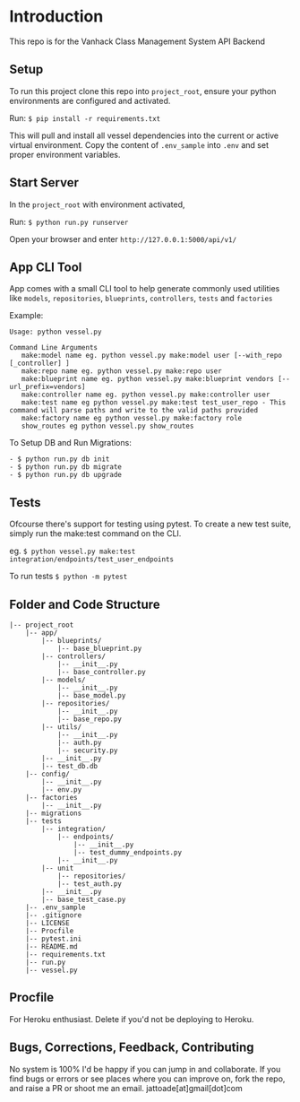 # Introduction
This repo is for the Vanhack Class Management System API Backend

## Setup
To run this project clone this repo into `project_root`, ensure your python environments are configured and activated. 

Run: `$ pip install -r requirements.txt`

This will pull and install all vessel dependencies into the current or active virtual environment. Copy the content of 
`.env_sample` into `.env` and set proper environment variables.


## Start Server
In the `project_root` with environment activated, 

Run: `$ python run.py runserver`

Open your browser and enter `http://127.0.0.1:5000/api/v1/`

## App CLI Tool
App comes with a small CLI tool to help generate commonly used utilities like `models`, `repositories`, `blueprints`,
 `controllers`, `tests` and `factories`
 
 Example:
 ```
 Usage: python vessel.py
 
 Command Line Arguments
    make:model name eg. python vessel.py make:model user [--with_repo [_controller] ]
	make:repo name eg. python vessel.py make:repo user
	make:blueprint name eg. python vessel.py make:blueprint vendors [--url_prefix=vendors]
	make:controller name eg. python vessel.py make:controller user
	make:test name eg python vessel.py make:test test_user_repo - This command will parse paths and write to the valid paths provided
	make:factory name eg python vessel.py make:factory role
    show_routes eg python vessel.py show_routes
 ```

To Setup DB and Run Migrations:
```
- $ python run.py db init
- $ python run.py db migrate
- $ python run.py db upgrade
```


## Tests
Ofcourse there's support for testing using pytest. To create a new test suite, simply run the make:test command on the CLI. 

eg. `$ python vessel.py make:test integration/endpoints/test_user_endpoints`

To run tests `$ python -m pytest`

## Folder and Code Structure
```
|-- project_root
    |-- app/
        |-- blueprints/
            |-- base_blueprint.py
        |-- controllers/
            |-- __init__.py
            |-- base_controller.py
        |-- models/
            |-- __init__.py
            |-- base_model.py
        |-- repositories/
            |-- __init__.py
            |-- base_repo.py
        |-- utils/
            |-- __init__.py
            |-- auth.py
            |-- security.py
        |-- __init__.py
        |-- test_db.db
    |-- config/
        |-- __init__.py
        |-- env.py
    |-- factories
        |-- __init__.py
    |-- migrations
    |-- tests
        |-- integration/
            |-- endpoints/
                |-- __init__.py
                |-- test_dummy_endpoints.py
            |-- __init__.py
        |-- unit
            |-- repositories/
            |-- test_auth.py
        |-- __init__.py
        |-- base_test_case.py
    |-- .env_sample
    |-- .gitignore
    |-- LICENSE
    |-- Procfile
    |-- pytest.ini
    |-- README.md
    |-- requirements.txt
    |-- run.py
    |-- vessel.py
```
## Procfile
For Heroku enthusiast. Delete if you'd not be deploying to Heroku.

## Bugs, Corrections, Feedback, Contributing
No system is 100% I'd be happy if you can jump in and collaborate. If you find bugs or errors or see places where you can improve on,
fork the repo, and raise a PR or shoot me an email. jattoade[at]gmail[dot]com
